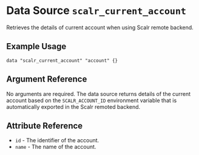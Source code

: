 
# Data Source `scalr_current_account` 

Retrieves the details of current account when using Scalr remote backend.

## Example Usage

```hcl
data "scalr_current_account" "account" {}
```

## Argument Reference

No arguments are required. The data source returns details of the current account
based on the `SCALR_ACCOUNT_ID` environment variable that is automatically exported in the Scalr remoted backend.

## Attribute Reference

* `id` - The identifier of the account.
* `name` - The name of the account.
